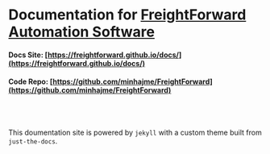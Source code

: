 # Documentation for [FreightForward Automation Software](https://github.com/minhajme/FreightForward)

#### Docs Site: [https://freightforward.github.io/docs/](https://freightforward.github.io/docs/)

#### Code Repo: [https://github.com/minhajme/FreightForward](https://github.com/minhajme/FreightForward)


<br>

<br>This doumentation site is powered by `jekyll` with a custom theme built from `just-the-docs`.
